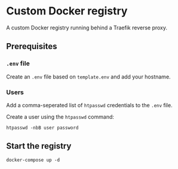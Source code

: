 # Custom Docker registry

A custom Docker registry running behind a Traefik reverse proxy.

## Prerequisites

### `.env` file

Create an `.env` file based on `template.env` and add your hostname.

### Users

Add a comma-seperated list of `htpasswd` credentials to the `.env` file.

Create a user using the `htpasswd` command:

```shell
htpasswd -nbB user password
```

## Start the registry

```shell
docker-compose up -d
```
